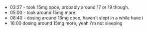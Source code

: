 * 03:27 - took 15mg opce, probably around 17 or 19 though.
* 05:00 - took around 15mg more.
* 08:40 - dosing around 16mg opce, haven't slept in a while have i
* 16:00 dosing around 15mg more, yeah i'm not sleeping